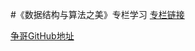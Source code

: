 #《数据结构与算法之美》专栏学习
[专栏链接](https://time.geekbang.org/column/intro/126)

[争哥GitHub地址](https://github.com/wangzheng0822/algo/tree/master/java)

